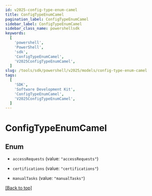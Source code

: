 ```yaml
---
id: v2025-config-type-enum-camel
title: ConfigTypeEnumCamel
pagination_label: ConfigTypeEnumCamel
sidebar_label: ConfigTypeEnumCamel
sidebar_class_name: powershellsdk
keywords:
  [
    'powershell',
    'PowerShell',
    'sdk',
    'ConfigTypeEnumCamel',
    'V2025ConfigTypeEnumCamel',
  ]
slug: /tools/sdk/powershell/v2025/models/config-type-enum-camel
tags:
  [
    'SDK',
    'Software Development Kit',
    'ConfigTypeEnumCamel',
    'V2025ConfigTypeEnumCamel',
  ]
---
```


# ConfigTypeEnumCamel

## Enum

- `accessRequests` (value: `"accessRequests"`)

- `certifications` (value: `"certifications"`)

- `manualTasks` (value: `"manualTasks"`)

[[Back to top]](#)
